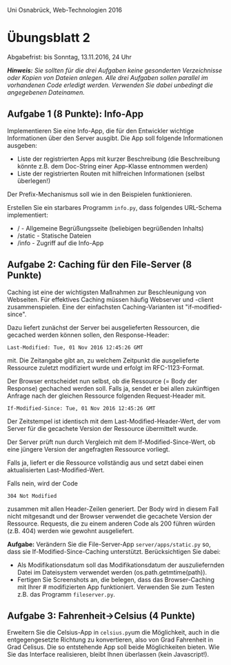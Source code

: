 Uni Osnabrück, Web-Technologien 2016

Übungsblatt 2
=============

Abgabefrist: bis Sonntag, 13.11.2016, 24 Uhr

_**Hinweis:** Sie sollten für die drei Aufgaben keine gesonderten Verzeichnisse 
oder Kopien von Dateien anlegen. Alle drei Aufgaben sollen parallel im
vorhandenen Code erledigt werden. Verwenden Sie dabei unbedingt die angegebenen 
Dateinamen._

Aufgabe 1 (8 Punkte): Info-App
----------------------

Implementieren Sie eine Info-App, die für den Entwickler wichtige
Informationen über den Server ausgibt. Die App soll folgende 
Informationen ausgeben:
* Liste der registrierten Apps mit kurzer Beschreibung (die Beschreibung könnte z.B. dem Doc-String einer App-Klasse entnommen werden)
* Liste der registrierten Routen mit hilfreichen Informationen (selbst überlegen!)

Der Prefix-Mechanismus soll wie in den Beispielen funktionieren. 

Erstellen Sie ein starbares Programm `info.py`, dass folgendes URL-Schema implementiert:
* / - Allgemeine Begrüßungsseite (beliebigen begrüßenden Inhalts)
* /static - Statische Dateien
* /info - Zugriff auf die Info-App

Aufgabe 2: Caching für den File-Server (8 Punkte)
------------------------

Caching ist eine der wichtigsten Maßnahmen zur Beschleunigung von Webseiten. 
Für effektives Caching müssen häufig Webserver und -client zusammenspielen.
Eine der einfachsten Caching-Varianten ist "if-modified-since".

Dazu liefert zunächst der Server bei ausgelieferten Ressourcen, die gecached 
werden können sollen, den Response-Header:

    Last-Modified: Tue, 01 Nov 2016 12:45:26 GMT

mit. Die Zeitangabe gibt an, zu welchem Zeitpunkt die ausgelieferte Ressource
zuletzt modifiziert wurde und erfolgt im RFC-1123-Format.

Der Browser entscheidet nun selbst, ob die Ressource (= Body der Response) 
gechached werden soll. Falls ja, sendet er bei allen zukünftigen Anfrage
nach der gleichen Ressource folgenden Request-Header mit.

    If-Modified-Since: Tue, 01 Nov 2016 12:45:26 GMT
    
Der Zeitstempel ist identisch mit dem Last-Modified-Header-Wert, der 
vom Server für die gecachete Version der Ressource übermittelt wurde.

Der Server prüft nun durch Vergleich mit dem If-Modified-Since-Wert, 
ob eine jüngere Version der angefragten Ressource vorliegt. 

Falls ja, liefert er die Ressource vollständig aus und setzt dabei einen 
aktualisierten Last-Modified-Wert.

Falls nein, wird der Code

    304 Not Modified
    
zusammen mit allen Header-Zeilen generiert. Der Body wird in diesem Fall nicht
mitgesandt und der Browser verwendet die gecachete Version der Ressource. Requests,
die zu einem anderen Code als 200 führen würden (z.B. 404) werden wie gewohnt
ausgeliefert.

**Aufgabe:** Verändern Sie die File-Server-App `server/apps/static.py` so, dass sie If-Modified-Since-Caching unterstützt. 
Berücksichtigen Sie dabei:
* Als Modifikationsdatum soll das Modifikationsdatum der auszuliefernden Datei 
im Dateisystem verwendet werden (os.path.getmtime(path)).
* Fertigen Sie Screenshots an, die belegen, dass das Browser-Caching mit Ihrer #
modifizierten App funktioniert. Verwenden Sie zum Testen 
z.B. das Programm `fileserver.py`.

Aufgabe 3: Fahrenheit->Celsius (4 Punkte)
-------------------------

Erweitern Sie die Celsius-App in `celsius.py`um die Möglichkeit, 
auch in die entgegengesetzte Richtung zu konvertieren, also von Grad Fahrenheit 
in Grad Celisus. Die so entstehende App soll beide Möglichkeiten bieten.
Wie Sie das Interface realisieren, bleibt Ihnen überlassen (kein Javascript!).


